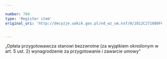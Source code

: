 ```yaml
---

number: 704
type: 'Register item'
original_uri: 'http://decyzje.uokik.gov.pl/nd_wz_um.nsf/0/2812C271880F6E95C12572DD0032966C?OpenDocument'


---
```


„Opłata przygotowawcza stanowi bezzwrotne (za wyjątkiem określonym w art. 5 ust. 2) wynagrodzenie za przygotowanie i zawarcie umowy”
